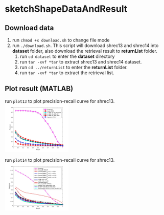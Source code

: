 # sketchShapeDataAndResult

## Download data
1. run `chmod +x download.sh` to change file mode 
2. run `./download.sh`. This script will download shrec13 and shrec14 into **dataset** folder, also download the retrieval result to **returnList** folder.
    1. run `cd dataset` to enter the **dataset** directory
    2. run `tar -xvf *tar` to extract shrec13 and shrec14 dataset.
    3. run `cd ../returnList` to enter the **returnList** folder.
    4. run `tar -xvf *tar` to extract the retrieval list.

## Plot result (MATLAB)
run `plot13` to plot precision-recall curve for shrec13.
<img src="PR_CURVE_13.jpg" alt="Precision recall curve for shrec13" style="width:200px;"/>

run `plot14` to plot precision-recall curve for shrec13.
<img src="PR_CURVE_14.jpg" alt="Precision recall curve for shrec14" style="width:200px;"/>


